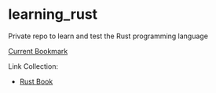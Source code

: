 # learning_rust
Private repo to learn and test the Rust programming language

[Current Bookmark](https://doc.rust-lang.org/book/)

Link Collection:
- [Rust Book](https://doc.rust-lang.org/book/)
